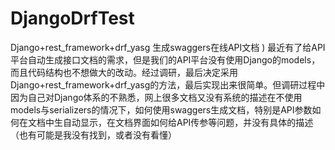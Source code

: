 # DjangoDrfTest
Django+rest_framework+drf_yasg 生成swaggers在线API文档 ) 最近有了给API平台自动生成接口文档的需求，但是我们的API平台没有使用Django的models，而且代码结构也不想做大的改动。经过调研，最后决定采用Django+rest_framework+drf_yasg的方法，最后实现出来很简单。但调研过程中因为自己对Django体系的不熟悉，网上很多文档又没有系统的描述在不使用models与serializers的情况下，如何使用swaggers生成文档，特别是API参数如何在文档中生自动显示，在文档界面如何给API传参等问题，并没有具体的描述（也有可能是我没有找到，或者没有看懂）
